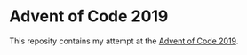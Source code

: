 # Advent of Code 2019

This reposity contains my attempt at the [Advent of Code 2019](http://adventofcode.com/2019).

